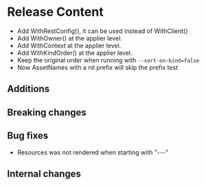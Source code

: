 [comment]: # ( Copyright Red Hat )
# Release Content
- Add WithRestConfig(), it can be used instead of WithClient()
- Add WithOwner() at the applier level.
- Add WithContext at the applier level.
- Add WithKindOrder() at the applier level.
- Keep the original order when running with `--sort-on-kind=false`
- Now AssetNames with a nil prefix will skip the prefix test
## Additions

## Breaking changes

## Bug fixes

- Resources was not rendered when starting with "---"

## Internal changes
